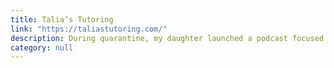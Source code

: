 ```yaml
---
title: Talia’s Tutoring
link: "https://taliastutoring.com/"
description: During quarantine, my daughter launched a podcast focused on financial health for her fellow teens, and she's already released almost two dozen episodes.
category: null
---
```

